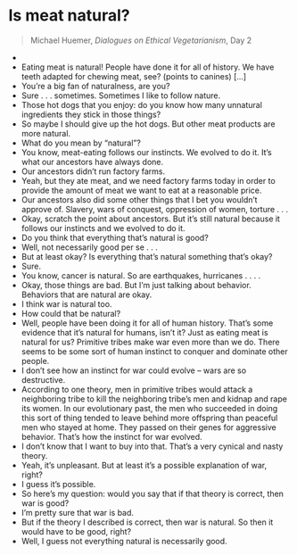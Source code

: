 # Is meat natural?

> Michael Huemer, _Dialogues on Ethical Vegetarianism_, Day 2

- 
- Eating meat is natural! People have done it for all of history. We have teeth adapted for chewing meat, see? (points to canines) […]
- You’re a big fan of naturalness, are you?
- Sure . . . sometimes. Sometimes I like to follow nature.
- Those hot dogs that you enjoy: do you know how many unnatural ingredients they stick in those things?
- So maybe I should give up the hot dogs. But other meat products are more natural.
- What do you mean by “natural”?
- You know, meat-eating follows our instincts. We evolved to do it. It’s what our ancestors have always done.
- Our ancestors didn’t run factory farms.
- Yeah, but they ate meat, and we need factory farms today in order to provide the amount of meat we want to eat at a reasonable price.
- Our ancestors also did some other things that I bet you wouldn’t approve of. Slavery, wars of conquest, oppression of women, torture . . .
- Okay, scratch the point about ancestors. But it’s still natural because it follows our instincts and we evolved to do it.
- Do you think that everything that’s natural is good?
- Well, not necessarily good per se . . .
- But at least okay? Is everything that’s natural something that’s okay?
- Sure.
- You know, cancer is natural. So are earthquakes, hurricanes . . . .
- Okay, those things are bad. But I’m just talking about behavior. Behaviors that are natural are okay.
- I think war is natural too.
- How could that be natural?
- Well, people have been doing it for all of human history. That’s some evidence that it’s natural for humans, isn’t it? Just as eating meat is natural for us? Primitive tribes make war even more than we do. There seems to be some sort of human instinct to conquer and dominate other people.
- I don’t see how an instinct for war could evolve – wars are so destructive.
- According to one theory, men in primitive tribes would attack a neighboring tribe to kill the neighboring tribe’s men and kidnap and rape its women. In our evolutionary past, the men who succeeded in doing this sort of thing tended to leave behind more offspring than peaceful men who stayed at home. They passed on their genes for aggressive behavior. That’s how the instinct for war evolved.
- I don’t know that I want to buy into that. That’s a very cynical and nasty theory.
- Yeah, it’s unpleasant. But at least it’s a possible explanation of war, right?
- I guess it’s possible.
- So here’s my question: would you say that if that theory is correct, then war is good?
- I’m pretty sure that war is bad.
- But if the theory I described is correct, then war is natural. So then it would have to be good, right?
- Well, I guess not everything natural is necessarily good. 